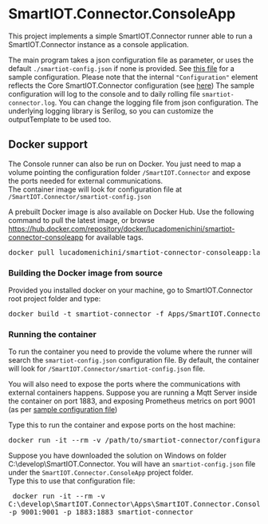 # SmartIOT.Connector.ConsoleApp

This project implements a simple SmartIOT.Connector runner able to run a SmartIOT.Connector instance as a console application.

The main program takes a json configuration file as parameter, or uses the default <code>./smartiot-config.json</code> if none is provided.
See [this file](./smartiot-config.json) for a sample configuration. Please note that the internal <code>"Configuration"</code> element reflects the Core SmartIOT.Connector configuration (see [here](../../Docs/Configuration.md))
The sample configuration will log to the console and to daily rolling file <code>smartiot-connector.log</code>. You can change the logging file from json configuration. The underlying logging library is Serilog, so you can customize the outputTemplate to be used too.

## Docker support

The Console runner can also be run on Docker. You just need to map a volume pointing the configuration folder <code>/SmartIOT.Connector</code> and expose the ports needed for external communications.<br>
The container image will look for configuration file at <code>/SmartIOT.Connector/smartiot-config.json</code>

A prebuilt Docker image is also available on Docker Hub. Use the following command to pull the latest image, or browse https://hub.docker.com/repository/docker/lucadomenichini/smartiot-connector-consoleapp for available tags.

<pre>docker pull lucadomenichini/smartiot-connector-consoleapp:latest</pre>

### Building the Docker image from source

Provided you installed docker on your machine, go to SmartIOT.Connector root project folder and type:

<pre>docker build -t smartiot-connector -f Apps/SmartIOT.Connector.ConsoleApp/Dockerfile .</pre>

### Running the container

To run the container you need to provide the volume where the runner will search the <code>smartiot-config.json</code> configuration file. By default, the container will look for <code>/SmartIOT.Connector/smartiot-config.json</code> file.

You will also need to expose the ports where the communications with external containers happens. Suppose you are running a Mqtt Server inside the container on port 1883, and exposing Prometheus metrics on port 9001 (as per [sample configuration file](./smartiot-config.json))

Type this to run the container and expose ports on the host machine:
<pre>
docker run -it --rm -v /path/to/smartiot-connector/configuration/folder:/SmartIOT.Connector -p 9001:9001 -p 1883:1883 smartiot-connector
</pre>

Suppose you have downloaded the solution on Windows on folder C:\develop\SmartIOT.Connector. You will have an <code>smartiot-config.json</code> file under the <code>SmartIOT.Connector.ConsoleApp</code> project folder.<br>
Type this to use that configuration file:<pre>
docker run -it --rm -v C:\develop\SmartIOT.Connector\Apps\SmartIOT.Connector.ConsoleApp:/SmartIOT.Connector -p 9001:9001 -p 1883:1883 smartiot-connector</pre>
